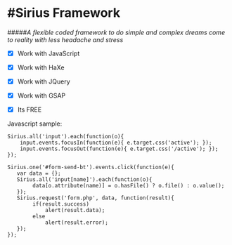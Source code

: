 #Sirius Framework
======
#####*A flexible coded framework to do simple and complex dreams come to reality with less headache and stress*

- [X] Work with JavaScript
- [X] Work with HaXe
- [X] Work with JQuery
- [X] Work with GSAP
- [X] Its FREE


Javascript sample:

```
Sirius.all('input').each(function(o){
	input.events.focusIn(function(e){ e.target.css('active'); });
	input.events.focusOut(function(e){ e.target.css('/active'); });
});

Sirius.one('#form-send-bt').events.click(function(e){
   var data = {};
   Sirius.all('input[name]').each(function(o){
   		data[o.attribute(name)] = o.hasFile() ? o.file() : o.value();
   });
   Sirius.request('form.php', data, function(result){
   		if(result.success)
   			alert(result.data);
   		else
   			alert(result.error);
   });
});
```
